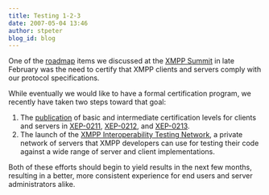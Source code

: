 ```yaml
---
title: Testing 1-2-3
date: 2007-05-04 13:46
author: stpeter
blog_id: blog
---
```


One of the [roadmap](https://xmpp.org/xsf/roadmap.shtml) items we discussed at the [XMPP Summit](http://blog.xmpp.org/?p=12) in late February was the need to certify that XMPP clients and servers comply with our protocol specifications. 

While eventually we would like to have a formal certification program, we recently have taken two steps toward that goal:

1.  The [publication](https://mail.jabber.org/pipermail/standards/2007-April/015073.html) of basic and intermediate certification levels for clients and servers in [XEP-0211](https://xmpp.org/extensions/xep-0211.html), [XEP-0212](https://xmpp.org/extensions/xep-0212.html), and [XEP-0213](https://xmpp.org/extensions/xep-0213.html).
2.  The launch of the [XMPP Interoperability Testing Network](https://xmpp.org/interop/), a private network of servers that XMPP developers can use for testing their code against a wide range of server and client implementations.

Both of these efforts should begin to yield results in the next few months, resulting in a better, more consistent experience for end users and server administrators alike.
